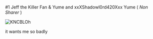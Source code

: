 #1 Jeff the Killer Fan & Yume
and xxXShadowl0rd420Xxx Yume ( *Non Sharer* )

![KNCBLOh](https://github.com/user-attachments/assets/ae0e2e68-c9a7-44e2-ac36-d8e887fd3e0d)

it wants me so badly
